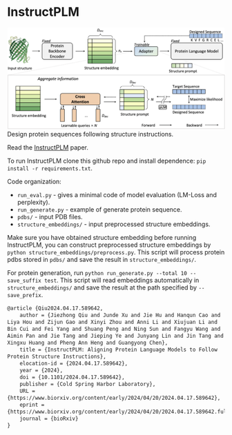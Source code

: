# InstructPLM
![image](assets/framework.png)
Design protein sequences following structure instructions.

Read the [InstructPLM]((https://www.biorxiv.org/content/10.1101/2024.04.17.589642v1)) paper. 

To run InstructPLM clone this github repo and install dependence: `pip install -r requirements.txt`.

Code organization:
* `run_eval.py` - gives a minimal code of model evaluation (LM-Loss and perplexity).
* `run_generate.py` - example of generate protein sequence.
* `pdbs/` - input PDB files.
* `structure_embeddings/` - input preprocessed structure embeddings.

Make sure you have obtained structure embedding before running InstructPLM, you can construct preprocessed structure embeddings by `python structure_embeddings/preprocess.py`.
This script will process protein pdbs stored in `pdbs/` and save the result in `structure_embeddings/`.

For protein generation, run `python run_generate.py --total 10 --save_suffix test`.
This script will read embeddings automatically in `structure_embeddings/` and save the result at the path specified by `--save_prefix`.

```
@article {Qiu2024.04.17.589642,
	author = {Jiezhong Qiu and Junde Xu and Jie Hu and Hanqun Cao and Liya Hou and Zijun Gao and Xinyi Zhou and Anni Li and Xiujuan Li and Bin Cui and Fei Yang and Shuang Peng and Ning Sun and Fangyu Wang and Aimin Pan and Jie Tang and Jieping Ye and Junyang Lin and Jin Tang and Xingxu Huang and Pheng Ann Heng and Guangyong Chen},
	title = {InstructPLM: Aligning Protein Language Models to Follow Protein Structure Instructions},
	elocation-id = {2024.04.17.589642},
	year = {2024},
	doi = {10.1101/2024.04.17.589642},
	publisher = {Cold Spring Harbor Laboratory},
	URL = {https://www.biorxiv.org/content/early/2024/04/20/2024.04.17.589642},
	eprint = {https://www.biorxiv.org/content/early/2024/04/20/2024.04.17.589642.full.pdf},
	journal = {bioRxiv}
}

```
